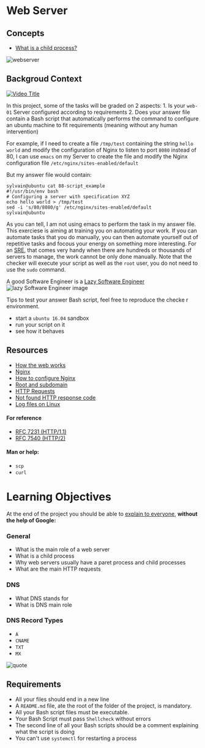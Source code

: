 # Web Server

## Concepts
- [What is a child process?](https://intranet.alxswe.com/concepts/110)

![webserver](https://s3.amazonaws.com/intranet-projects-files/holbertonschool-sysadmin_devops/266/8Gu52Qv.png)

## Backgroud Context
[![Video Title](https://s3.amazonaws.com/intranet-projects-files/holbertonschool-sysadmin_devops/266/Screenshot+2017-07-06+19.24.05.png)](https://www.youtube.com/watch?v=AZg4uJkEa-4&feature=youtu.be&hd=1)

In this project, some of the tasks will be graded on 2 aspects:
	1. Is your `web-01` Server configured according to requirements
	2. Does your answer file contain a Bash script that automatically performs the command to configure an ubuntu machine to fit requirements (meaning without any human intervention)

For example, if I need to create a file `/tmp/test` containing the string `hello world` and modify the configuration of Nginx to listen to port `8080` instead of 80, I can use `emacs` on my Server to create the file and modify the Nginx configuration file `/etc/nginx/sites-enabled/default`

But my answer file would contain:
```
sylvain@ubuntu cat 88-script_example
#!/usr/bin/env bash
# Configuring a server with specification XYZ
echo hello world > /tmp/test
sed -i 's/80/8080/g' /etc/nginx/sites-enabled/default
sylvain@ubuntu
```

As you can tell, I am not using emacs to perform the task in my answer file. This exerciese is aiming at training you on automating your work. If you can automate tasks that you do manually, you can then automate yourself out of repetitive tasks and focous your energy on something more interesting. For an [SRE](https://www.atlassian.com/incident-management/devops/sre), that comes very handy when there are hundreds or thousands of servers to manage, the work cannot be only done manually. Note that the checker will execute your script as well as the `root` user, you do not need to use the `sudo` command.

A good Software Engineer is a [Lazy Software Engineer](https://www.techwell.com/techwell-insights/2013/12/why-best-programmers-are-lazy-and-act-dumb)
![lazy Software Engineer image](https://s3.amazonaws.com/intranet-projects-files/holbertonschool-sysadmin_devops/266/82VsYEC.jpg)

Tips to test your answer Bash script, feel free to reproduce the checke r environment.
- start a `ubuntu 16.04` sandbox
- run your script on it
- see how it behaves

## Resources
- [How the web works](https://developer.mozilla.org/en-US/docs/Learn/Getting_started_with_the_web/How_the_Web_works)
- [Nginx](https://en.wikipedia.org/wiki/Nginx)
- [How to configure Nginx](https://www.digitalocean.com/community/tutorials/how-to-set-up-nginx-server-blocks-virtual-hosts-on-ubuntu-16-04)
- [Root and subdomain](https://landingi.com/help/domains-vs-subdomains/)
- [HTTP Requests](https://www.tutorialspoint.com/http/http_methods.htm)
- [Not found HTTP response code](https://en.wikipedia.org/wiki/HTTP_404)
- [Log files on Linux](https://www.cyberciti.biz/faq/ubuntu-linux-gnome-system-log-viewer/)

#### For reference
- [RFC 7231 (HTTP/1.1)](https://datatracker.ietf.org/doc/html/rfc7231)
- [RFC 7540 (HTTP/2)](https://datatracker.ietf.org/doc/html/rfc7540)

#### Man or help:
- `scp`
- `curl`

# Learning Objectives
At the end of the project you should be able to [explain to everyone](https://fs.blog/feynman-learning-technique/), <strong>without the help of Google:</strong>

### General
- What is the main role of a web server
- What is a child process
- Why web servers usually have a paret process and child processes
- What are the main HTTP requests

### DNS
- What DNS stands for
- What is DNS main role

### DNS Record Types
- `A`
- `CNAME`
- `TXT`
- `MX`

![quote](https://s3.amazonaws.com/alx-intranet.hbtn.io/uploads/medias/2020/9/01cab59e881e31842b8d47a0974e8d3b6f0f2001.jpg?X-Amz-Algorithm=AWS4-HMAC-SHA256&X-Amz-Credential=AKIARDDGGGOUSBVO6H7D%2F20230627%2Fus-east-1%2Fs3%2Faws4_request&X-Amz-Date=20230627T131345Z&X-Amz-Expires=86400&X-Amz-SignedHeaders=host&X-Amz-Signature=8221498b1065b127f7998e5dd9244f45fcf52e64b0b86c66ff3aa709505309b5)

## Requirements
- All your files should end in a new line
- A `README.md` file, ate the root of the folder of the project, is mandatory.
- All your Bash script files must be executable.
- Your Bash Script must pass `Shellcheck` without errors
- The second line of all your Bash scripts should be a comment explaining what the script is doing
- You can't use `systemctl` for restarting a process


